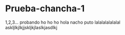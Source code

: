 # Prueba-chancha-1
1,2,3... probando ho ho ho hola
nacho puto 
lalalalalalalal
askljlkjlkjjskljkjlaslkjasdlkj
